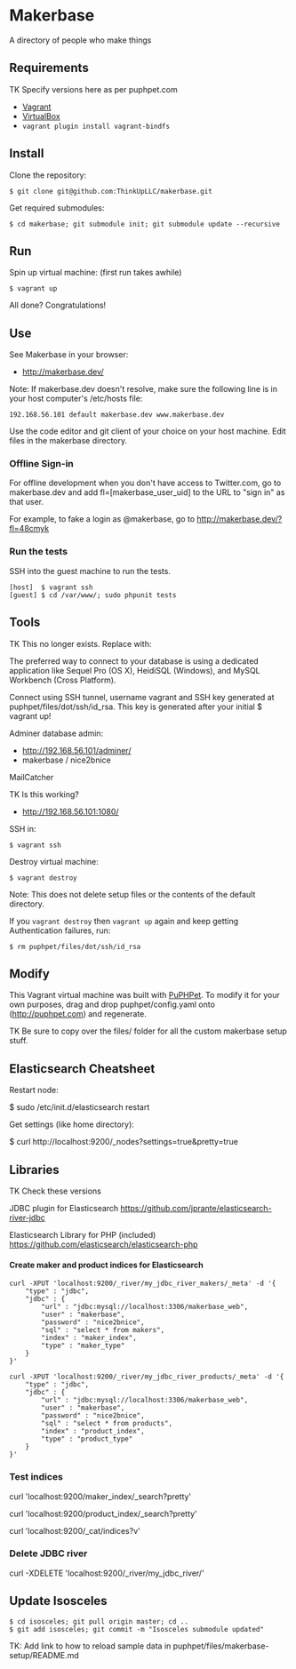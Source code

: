 # Makerbase

A directory of people who make things

## Requirements

TK Specify versions here as per puphpet.com
* [Vagrant](https://vagrantup.com)
* [VirtualBox](https://www.virtualbox.org/)
* ```vagrant plugin install vagrant-bindfs```

## Install

Clone the repository:

    $ git clone git@github.com:ThinkUpLLC/makerbase.git

Get required submodules:

    $ cd makerbase; git submodule init; git submodule update --recursive

## Run

Spin up virtual machine: (first run takes awhile)

    $ vagrant up

All done? Congratulations!

## Use

See Makerbase in your browser:

* http://makerbase.dev/

Note: If makerbase.dev doesn't resolve, make sure the following line is in your host computer's /etc/hosts file:

    192.168.56.101 default makerbase.dev www.makerbase.dev

Use the code editor and git client of your choice on your host machine. Edit files in the makerbase directory.

### Offline Sign-in

For offline development when you don't have access to Twitter.com, go to makerbase.dev and add fl=[makerbase_user_uid] to the URL to "sign in" as that user.

For example, to fake a login as @makerbase, go to http://makerbase.dev/?fl=48cmyk

### Run the tests

SSH into the guest machine to run the tests.

    [host]  $ vagrant ssh
    [guest] $ cd /var/www/; sudo phpunit tests

## Tools

TK This no longer exists. Replace with:

The preferred way to connect to your database is using a dedicated application like Sequel Pro (OS X), HeidiSQL (Windows), and MySQL Workbench (Cross Platform).

Connect using SSH tunnel, username vagrant and SSH key generated at puphpet/files/dot/ssh/id_rsa. This key is generated after your initial $ vagrant up!

Adminer database admin:

* http://192.168.56.101/adminer/
* makerbase / nice2bnice

MailCatcher

TK Is this working?

* http://192.168.56.101:1080/

SSH in:

    $ vagrant ssh

Destroy virtual machine:

    $ vagrant destroy

Note:  This does not delete setup files or the contents of the default directory.

If you ``vagrant destroy`` then ``vagrant up`` again and keep getting Authentication failures, run:

    $ rm puphpet/files/dot/ssh/id_rsa

## Modify

This Vagrant virtual machine was built with [PuPHPet](http://puphpet.com). To modify it for your own purposes, drag and drop puphpet/config.yaml onto (http://puphpet.com) and regenerate.

TK Be sure to copy over the files/ folder for all the custom makerbase setup stuff.

## Elasticsearch Cheatsheet

Restart node:

$ sudo /etc/init.d/elasticsearch restart

Get settings (like home directory):

$ curl http://localhost:9200/_nodes?settings=true&pretty=true

## Libraries

TK Check these versions

JDBC plugin for Elasticsearch https://github.com/jprante/elasticsearch-river-jdbc

Elasticsearch Library for PHP (included) https://github.com/elasticsearch/elasticsearch-php

#### Create maker and product indices for Elasticsearch

    curl -XPUT 'localhost:9200/_river/my_jdbc_river_makers/_meta' -d '{
        "type" : "jdbc",
        "jdbc" : {
            "url" : "jdbc:mysql://localhost:3306/makerbase_web",
            "user" : "makerbase",
            "password" : "nice2bnice",
            "sql" : "select * from makers",
            "index" : "maker_index",
            "type" : "maker_type"
        }
    }'

    curl -XPUT 'localhost:9200/_river/my_jdbc_river_products/_meta' -d '{
        "type" : "jdbc",
        "jdbc" : {
            "url" : "jdbc:mysql://localhost:3306/makerbase_web",
            "user" : "makerbase",
            "password" : "nice2bnice",
            "sql" : "select * from products",
            "index" : "product_index",
            "type" : "product_type"
        }
    }'

### Test indices

curl 'localhost:9200/maker_index/_search?pretty'

curl 'localhost:9200/product_index/_search?pretty'

curl 'localhost:9200/_cat/indices?v'

### Delete JDBC river

curl -XDELETE 'localhost:9200/_river/my_jdbc_river/'

## Update Isosceles

    $ cd isosceles; git pull origin master; cd ..
    $ git add isosceles; git commit -m "Isosceles submodule updated"

TK: Add link to how to reload sample data in puphpet/files/makerbase-setup/README.md